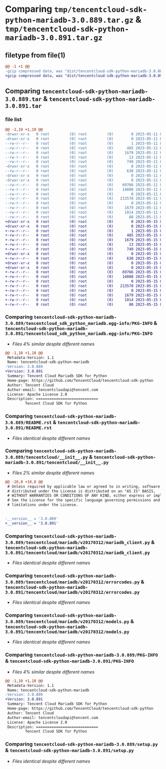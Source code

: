 # Comparing `tmp/tencentcloud-sdk-python-mariadb-3.0.889.tar.gz` & `tmp/tencentcloud-sdk-python-mariadb-3.0.891.tar.gz`

## filetype from file(1)

```diff
@@ -1 +1 @@
-gzip compressed data, was "dist/tencentcloud-sdk-python-mariadb-3.0.889.tar", last modified: Thu May 11 02:56:16 2023, max compression
+gzip compressed data, was "dist/tencentcloud-sdk-python-mariadb-3.0.891.tar", last modified: Mon May 15 03:49:49 2023, max compression
```

## Comparing `tencentcloud-sdk-python-mariadb-3.0.889.tar` & `tencentcloud-sdk-python-mariadb-3.0.891.tar`

### file list

```diff
@@ -1,19 +1,19 @@
-drwxr-xr-x   0 root         (0) root         (0)        0 2023-05-11 02:56:15.000000 tencentcloud-sdk-python-mariadb-3.0.889/
-drwxr-xr-x   0 root         (0) root         (0)        0 2023-05-11 02:56:15.000000 tencentcloud-sdk-python-mariadb-3.0.889/tencentcloud_sdk_python_mariadb.egg-info/
--rw-r--r--   0 root         (0) root         (0)        1 2023-05-11 02:56:15.000000 tencentcloud-sdk-python-mariadb-3.0.889/tencentcloud_sdk_python_mariadb.egg-info/dependency_links.txt
--rw-r--r--   0 root         (0) root         (0)      485 2023-05-11 02:56:15.000000 tencentcloud-sdk-python-mariadb-3.0.889/tencentcloud_sdk_python_mariadb.egg-info/SOURCES.txt
--rw-r--r--   0 root         (0) root         (0)     1679 2023-05-11 02:56:15.000000 tencentcloud-sdk-python-mariadb-3.0.889/tencentcloud_sdk_python_mariadb.egg-info/PKG-INFO
--rw-r--r--   0 root         (0) root         (0)       13 2023-05-11 02:56:15.000000 tencentcloud-sdk-python-mariadb-3.0.889/tencentcloud_sdk_python_mariadb.egg-info/top_level.txt
--rw-r--r--   0 root         (0) root         (0)      749 2023-05-11 02:56:15.000000 tencentcloud-sdk-python-mariadb-3.0.889/README.rst
-drwxr-xr-x   0 root         (0) root         (0)        0 2023-05-11 02:56:15.000000 tencentcloud-sdk-python-mariadb-3.0.889/tencentcloud/
--rw-r--r--   0 root         (0) root         (0)      630 2023-05-11 02:56:15.000000 tencentcloud-sdk-python-mariadb-3.0.889/tencentcloud/__init__.py
-drwxr-xr-x   0 root         (0) root         (0)        0 2023-05-11 02:56:15.000000 tencentcloud-sdk-python-mariadb-3.0.889/tencentcloud/mariadb/
-drwxr-xr-x   0 root         (0) root         (0)        0 2023-05-11 02:56:15.000000 tencentcloud-sdk-python-mariadb-3.0.889/tencentcloud/mariadb/v20170312/
--rw-r--r--   0 root         (0) root         (0)    69766 2023-05-11 02:56:15.000000 tencentcloud-sdk-python-mariadb-3.0.889/tencentcloud/mariadb/v20170312/mariadb_client.py
--rw-r--r--   0 root         (0) root         (0)    14808 2023-05-11 02:56:15.000000 tencentcloud-sdk-python-mariadb-3.0.889/tencentcloud/mariadb/v20170312/errorcodes.py
--rw-r--r--   0 root         (0) root         (0)        0 2023-05-11 02:56:15.000000 tencentcloud-sdk-python-mariadb-3.0.889/tencentcloud/mariadb/v20170312/__init__.py
--rw-r--r--   0 root         (0) root         (0)   213570 2023-05-11 02:56:15.000000 tencentcloud-sdk-python-mariadb-3.0.889/tencentcloud/mariadb/v20170312/models.py
--rw-r--r--   0 root         (0) root         (0)        0 2023-05-11 02:56:15.000000 tencentcloud-sdk-python-mariadb-3.0.889/tencentcloud/mariadb/__init__.py
--rw-r--r--   0 root         (0) root         (0)     1679 2023-05-11 02:56:15.000000 tencentcloud-sdk-python-mariadb-3.0.889/PKG-INFO
--rw-r--r--   0 root         (0) root         (0)     1014 2023-05-11 02:56:15.000000 tencentcloud-sdk-python-mariadb-3.0.889/setup.py
--rw-r--r--   0 root         (0) root         (0)       88 2023-05-11 02:56:16.000000 tencentcloud-sdk-python-mariadb-3.0.889/setup.cfg
+drwxr-xr-x   0 root         (0) root         (0)        0 2023-05-15 03:49:49.000000 tencentcloud-sdk-python-mariadb-3.0.891/
+drwxr-xr-x   0 root         (0) root         (0)        0 2023-05-15 03:49:49.000000 tencentcloud-sdk-python-mariadb-3.0.891/tencentcloud_sdk_python_mariadb.egg-info/
+-rw-r--r--   0 root         (0) root         (0)        1 2023-05-15 03:49:49.000000 tencentcloud-sdk-python-mariadb-3.0.891/tencentcloud_sdk_python_mariadb.egg-info/dependency_links.txt
+-rw-r--r--   0 root         (0) root         (0)      485 2023-05-15 03:49:49.000000 tencentcloud-sdk-python-mariadb-3.0.891/tencentcloud_sdk_python_mariadb.egg-info/SOURCES.txt
+-rw-r--r--   0 root         (0) root         (0)     1679 2023-05-15 03:49:49.000000 tencentcloud-sdk-python-mariadb-3.0.891/tencentcloud_sdk_python_mariadb.egg-info/PKG-INFO
+-rw-r--r--   0 root         (0) root         (0)       13 2023-05-15 03:49:49.000000 tencentcloud-sdk-python-mariadb-3.0.891/tencentcloud_sdk_python_mariadb.egg-info/top_level.txt
+-rw-r--r--   0 root         (0) root         (0)      749 2023-05-15 03:49:48.000000 tencentcloud-sdk-python-mariadb-3.0.891/README.rst
+drwxr-xr-x   0 root         (0) root         (0)        0 2023-05-15 03:49:49.000000 tencentcloud-sdk-python-mariadb-3.0.891/tencentcloud/
+-rw-r--r--   0 root         (0) root         (0)      630 2023-05-15 03:49:48.000000 tencentcloud-sdk-python-mariadb-3.0.891/tencentcloud/__init__.py
+drwxr-xr-x   0 root         (0) root         (0)        0 2023-05-15 03:49:49.000000 tencentcloud-sdk-python-mariadb-3.0.891/tencentcloud/mariadb/
+drwxr-xr-x   0 root         (0) root         (0)        0 2023-05-15 03:49:49.000000 tencentcloud-sdk-python-mariadb-3.0.891/tencentcloud/mariadb/v20170312/
+-rw-r--r--   0 root         (0) root         (0)    69766 2023-05-15 03:49:48.000000 tencentcloud-sdk-python-mariadb-3.0.891/tencentcloud/mariadb/v20170312/mariadb_client.py
+-rw-r--r--   0 root         (0) root         (0)    14808 2023-05-15 03:49:48.000000 tencentcloud-sdk-python-mariadb-3.0.891/tencentcloud/mariadb/v20170312/errorcodes.py
+-rw-r--r--   0 root         (0) root         (0)        0 2023-05-15 03:49:48.000000 tencentcloud-sdk-python-mariadb-3.0.891/tencentcloud/mariadb/v20170312/__init__.py
+-rw-r--r--   0 root         (0) root         (0)   213570 2023-05-15 03:49:48.000000 tencentcloud-sdk-python-mariadb-3.0.891/tencentcloud/mariadb/v20170312/models.py
+-rw-r--r--   0 root         (0) root         (0)        0 2023-05-15 03:49:48.000000 tencentcloud-sdk-python-mariadb-3.0.891/tencentcloud/mariadb/__init__.py
+-rw-r--r--   0 root         (0) root         (0)     1679 2023-05-15 03:49:49.000000 tencentcloud-sdk-python-mariadb-3.0.891/PKG-INFO
+-rw-r--r--   0 root         (0) root         (0)     1014 2023-05-15 03:49:48.000000 tencentcloud-sdk-python-mariadb-3.0.891/setup.py
+-rw-r--r--   0 root         (0) root         (0)       88 2023-05-15 03:49:49.000000 tencentcloud-sdk-python-mariadb-3.0.891/setup.cfg
```

### Comparing `tencentcloud-sdk-python-mariadb-3.0.889/tencentcloud_sdk_python_mariadb.egg-info/PKG-INFO` & `tencentcloud-sdk-python-mariadb-3.0.891/tencentcloud_sdk_python_mariadb.egg-info/PKG-INFO`

 * *Files 4% similar despite different names*

```diff
@@ -1,10 +1,10 @@
 Metadata-Version: 1.1
 Name: tencentcloud-sdk-python-mariadb
-Version: 3.0.889
+Version: 3.0.891
 Summary: Tencent Cloud Mariadb SDK for Python
 Home-page: https://github.com/TencentCloud/tencentcloud-sdk-python
 Author: Tencent Cloud
 Author-email: tencentcloudapi@tencent.com
 License: Apache License 2.0
 Description: ============================
         Tencent Cloud SDK for Python
```

### Comparing `tencentcloud-sdk-python-mariadb-3.0.889/README.rst` & `tencentcloud-sdk-python-mariadb-3.0.891/README.rst`

 * *Files identical despite different names*

### Comparing `tencentcloud-sdk-python-mariadb-3.0.889/tencentcloud/__init__.py` & `tencentcloud-sdk-python-mariadb-3.0.891/tencentcloud/__init__.py`

 * *Files 2% similar despite different names*

```diff
@@ -10,8 +10,8 @@
 # Unless required by applicable law or agreed to in writing, software
 # distributed under the License is distributed on an "AS IS" BASIS,
 # WITHOUT WARRANTIES OR CONDITIONS OF ANY KIND, either express or implied.
 # See the License for the specific language governing permissions and
 # limitations under the License.
 
 
-__version__ = '3.0.889'
+__version__ = '3.0.891'
```

### Comparing `tencentcloud-sdk-python-mariadb-3.0.889/tencentcloud/mariadb/v20170312/mariadb_client.py` & `tencentcloud-sdk-python-mariadb-3.0.891/tencentcloud/mariadb/v20170312/mariadb_client.py`

 * *Files identical despite different names*

### Comparing `tencentcloud-sdk-python-mariadb-3.0.889/tencentcloud/mariadb/v20170312/errorcodes.py` & `tencentcloud-sdk-python-mariadb-3.0.891/tencentcloud/mariadb/v20170312/errorcodes.py`

 * *Files identical despite different names*

### Comparing `tencentcloud-sdk-python-mariadb-3.0.889/tencentcloud/mariadb/v20170312/models.py` & `tencentcloud-sdk-python-mariadb-3.0.891/tencentcloud/mariadb/v20170312/models.py`

 * *Files identical despite different names*

### Comparing `tencentcloud-sdk-python-mariadb-3.0.889/PKG-INFO` & `tencentcloud-sdk-python-mariadb-3.0.891/PKG-INFO`

 * *Files 4% similar despite different names*

```diff
@@ -1,10 +1,10 @@
 Metadata-Version: 1.1
 Name: tencentcloud-sdk-python-mariadb
-Version: 3.0.889
+Version: 3.0.891
 Summary: Tencent Cloud Mariadb SDK for Python
 Home-page: https://github.com/TencentCloud/tencentcloud-sdk-python
 Author: Tencent Cloud
 Author-email: tencentcloudapi@tencent.com
 License: Apache License 2.0
 Description: ============================
         Tencent Cloud SDK for Python
```

### Comparing `tencentcloud-sdk-python-mariadb-3.0.889/setup.py` & `tencentcloud-sdk-python-mariadb-3.0.891/setup.py`

 * *Files identical despite different names*

